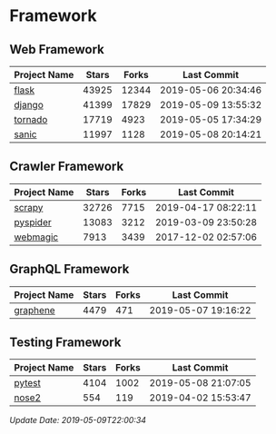 # Framework

## Web Framework

| Project Name | Stars | Forks | Last Commit |
| ------------ | ----- | ----- | ----------- |
| [flask](https://github.com/pallets/flask) | 43925 | 12344 | 2019-05-06 20:34:46 |
| [django](https://github.com/django/django) | 41399 | 17829 | 2019-05-09 13:55:32 |
| [tornado](https://github.com/tornadoweb/tornado) | 17719 | 4923 | 2019-05-05 17:34:29 |
| [sanic](https://github.com/huge-success/sanic) | 11997 | 1128 | 2019-05-08 20:14:21 |

## Crawler Framework

| Project Name | Stars | Forks | Last Commit |
| ------------ | ----- | ----- | ----------- |
| [scrapy](https://github.com/scrapy/scrapy) | 32726 | 7715 | 2019-04-17 08:22:11 |
| [pyspider](https://github.com/binux/pyspider) | 13083 | 3212 | 2019-03-09 23:50:28 |
| [webmagic](https://github.com/code4craft/webmagic) | 7913 | 3439 | 2017-12-02 02:57:06 |

## GraphQL Framework

| Project Name | Stars | Forks | Last Commit |
| ------------ | ----- | ----- | ----------- |
| [graphene](https://github.com/graphql-python/graphene) | 4479 | 471 | 2019-05-07 19:16:22 |

## Testing Framework

| Project Name | Stars | Forks | Last Commit |
| ------------ | ----- | ----- | ----------- |
| [pytest](https://github.com/pytest-dev/pytest) | 4104 | 1002 | 2019-05-08 21:07:05 |
| [nose2](https://github.com/nose-devs/nose2) | 554 | 119 | 2019-04-02 15:53:47 |

*Update Date: 2019-05-09T22:00:34*